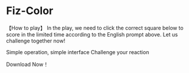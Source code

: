 # Fiz-Color
【How to play】
In the play, we need to click the correct square below to score in the limited time according to the English prompt above. Let us challenge together now!

Simple operation, simple interface
Challenge your reaction

Download Now！
